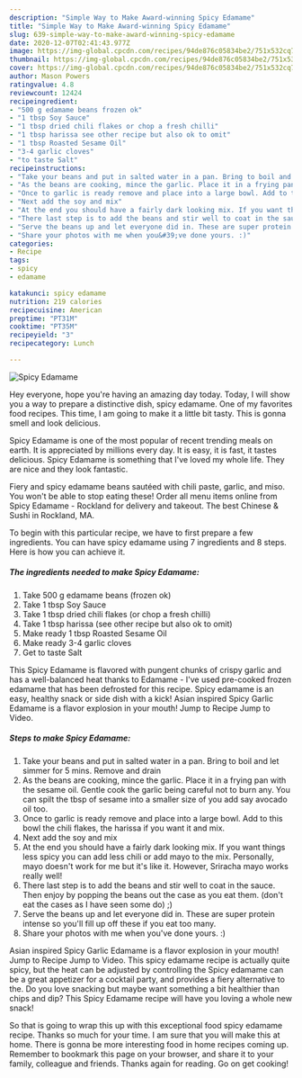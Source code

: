 ```yaml
---
description: "Simple Way to Make Award-winning Spicy Edamame"
title: "Simple Way to Make Award-winning Spicy Edamame"
slug: 639-simple-way-to-make-award-winning-spicy-edamame
date: 2020-12-07T02:41:43.977Z
image: https://img-global.cpcdn.com/recipes/94de876c05834be2/751x532cq70/spicy-edamame-recipe-main-photo.jpg
thumbnail: https://img-global.cpcdn.com/recipes/94de876c05834be2/751x532cq70/spicy-edamame-recipe-main-photo.jpg
cover: https://img-global.cpcdn.com/recipes/94de876c05834be2/751x532cq70/spicy-edamame-recipe-main-photo.jpg
author: Mason Powers
ratingvalue: 4.8
reviewcount: 12424
recipeingredient:
- "500 g edamame beans frozen ok"
- "1 tbsp Soy Sauce"
- "1 tbsp dried chili flakes or chop a fresh chilli"
- "1 tbsp harissa see other recipe but also ok to omit"
- "1 tbsp Roasted Sesame Oil"
- "3-4 garlic cloves"
- "to taste Salt"
recipeinstructions:
- "Take your beans and put in salted water in a pan. Bring to boil and let simmer for 5 mins. Remove and drain"
- "As the beans are cooking, mince the garlic. Place it in a frying pan with the sesame oil. Gentle cook the garlic being careful not to burn any. You can spilt the tbsp of sesame into a smaller size of you add say avocado oil too."
- "Once to garlic is ready remove and place into a large bowl. Add to this bowl the chili flakes, the harissa if you want it and mix."
- "Next add the soy and mix"
- "At the end you should have a fairly dark looking mix. If you want things less spicy you can add less chili or add mayo to the mix. Personally, mayo doesn&#39;t work for me but it&#39;s like it. However, Sriracha mayo works really well!"
- "There last step is to add the beans and stir well to coat in the sauce. Then enjoy by popping the beans out the case as you eat them. (don&#39;t eat the cases as I have seen some do) ;)"
- "Serve the beans up and let everyone did in. These are super protein intense so you&#39;ll fill up off these if you eat too many."
- "Share your photos with me when you&#39;ve done yours. :)"
categories:
- Recipe
tags:
- spicy
- edamame

katakunci: spicy edamame 
nutrition: 219 calories
recipecuisine: American
preptime: "PT31M"
cooktime: "PT35M"
recipeyield: "3"
recipecategory: Lunch

---
```



![Spicy Edamame](https://img-global.cpcdn.com/recipes/94de876c05834be2/751x532cq70/spicy-edamame-recipe-main-photo.jpg)

Hey everyone, hope you're having an amazing day today. Today, I will show you a way to prepare a distinctive dish, spicy edamame. One of my favorites food recipes. This time, I am going to make it a little bit tasty. This is gonna smell and look delicious.

Spicy Edamame is one of the most popular of recent trending meals on earth. It is appreciated by millions every day. It is easy, it is fast, it tastes delicious. Spicy Edamame is something that I've loved my whole life. They are nice and they look fantastic.

Fiery and spicy edamame beans sautéed with chili paste, garlic, and miso. You won&#39;t be able to stop eating these! Order all menu items online from Spicy Edamame - Rockland for delivery and takeout. The best Chinese &amp; Sushi in Rockland, MA.


To begin with this particular recipe, we have to first prepare a few ingredients. You can have spicy edamame using 7 ingredients and 8 steps. Here is how you can achieve it.

<!--inarticleads1-->

##### The ingredients needed to make Spicy Edamame:

1. Take 500 g edamame beans (frozen ok)
1. Take 1 tbsp Soy Sauce
1. Take 1 tbsp dried chili flakes (or chop a fresh chilli)
1. Take 1 tbsp harissa (see other recipe but also ok to omit)
1. Make ready 1 tbsp Roasted Sesame Oil
1. Make ready 3-4 garlic cloves
1. Get to taste Salt


This Spicy Edamame is flavored with pungent chunks of crispy garlic and has a well-balanced heat thanks to Edamame - I&#39;ve used pre-cooked frozen edamame that has been defrosted for this recipe. Spicy edamame is an easy, healthy snack or side dish with a kick! Asian inspired Spicy Garlic Edamame is a flavor explosion in your mouth! Jump to Recipe Jump to Video. 

<!--inarticleads2-->

##### Steps to make Spicy Edamame:

1. Take your beans and put in salted water in a pan. Bring to boil and let simmer for 5 mins. Remove and drain
1. As the beans are cooking, mince the garlic. Place it in a frying pan with the sesame oil. Gentle cook the garlic being careful not to burn any. You can spilt the tbsp of sesame into a smaller size of you add say avocado oil too.
1. Once to garlic is ready remove and place into a large bowl. Add to this bowl the chili flakes, the harissa if you want it and mix.
1. Next add the soy and mix
1. At the end you should have a fairly dark looking mix. If you want things less spicy you can add less chili or add mayo to the mix. Personally, mayo doesn&#39;t work for me but it&#39;s like it. However, Sriracha mayo works really well!
1. There last step is to add the beans and stir well to coat in the sauce. Then enjoy by popping the beans out the case as you eat them. (don&#39;t eat the cases as I have seen some do) ;)
1. Serve the beans up and let everyone did in. These are super protein intense so you&#39;ll fill up off these if you eat too many.
1. Share your photos with me when you&#39;ve done yours. :)


Asian inspired Spicy Garlic Edamame is a flavor explosion in your mouth! Jump to Recipe Jump to Video. This spicy edamame recipe is actually quite spicy, but the heat can be adjusted by controlling the Spicy edamame can be a great appetizer for a cocktail party, and provides a fiery alternative to the. Do you love snacking but maybe want something a bit healthier than chips and dip? This Spicy Edamame recipe will have you loving a whole new snack! 

So that is going to wrap this up with this exceptional food spicy edamame recipe. Thanks so much for your time. I am sure that you will make this at home. There is gonna be more interesting food in home recipes coming up. Remember to bookmark this page on your browser, and share it to your family, colleague and friends. Thanks again for reading. Go on get cooking!
